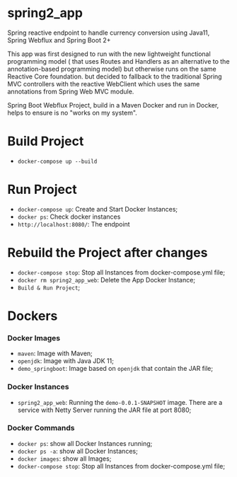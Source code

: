 # spring2_app
Spring reactive endpoint to handle currency conversion using Java11, Spring Webflux and Spring Boot 2+


This app was first designed to run with the new lightweight functional programming model ( that uses Routes and Handlers as an alternative to the annotation-based programming model) but otherwise runs on the same Reactive Core foundation.
but
decided to fallback to the traditional Spring MVC controllers with the reactive WebClient which uses the same annotations from Spring Web MVC module. 

Spring Boot Webflux Project, build in a Maven Docker and run in Docker, helps to ensure is no "works on my system".

# Build Project

- `docker-compose up --build`

# Run Project

- `docker-compose up`: Create and Start Docker Instances;
- `docker ps`: Check docker instances
- `http://localhost:8080/`: The endpoint

# Rebuild the Project after changes
- `docker-compose stop`: Stop all Instances from docker-compose.yml file;
- `docker rm spring2_app_web`: Delete the App Docker Instance;
- `Build & Run Project`;


# Dockers

### Docker Images
- `maven`: Image with Maven;
- `openjdk`: Image with Java JDK 11;
- `demo_springboot`: Image based on `openjdk` that contain the JAR file;

### Docker Instances
- `spring2_app_web`: Running the `demo-0.0.1-SNAPSHOT` image. There are a service with Netty Server running the JAR file at port 8080;

### Docker Commands
- `docker ps`: show all Docker Instances running;
- `docker ps -a`: show all Docker Instances;
- `docker images`: show all Images;
- `docker-compose stop`: Stop all Instances from docker-compose.yml file;

